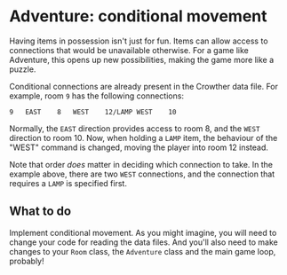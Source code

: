 # Adventure: conditional movement

Having items in possession isn't just for fun. Items can allow access to connections that would be unavailable otherwise. For a game like Adventure, this opens up new possibilities, making the game more like a puzzle.

Conditional connections are already present in the Crowther data file. For example, room `9` has the following connections:

    9	EAST	8	WEST	12/LAMP	WEST	10

Normally, the `EAST` direction provides access to room 8, and the `WEST` direction to room 10. Now, when holding a `LAMP` item, the behaviour of the "WEST" command is changed, moving the player into room 12 instead.

Note that order *does* matter in deciding which connection to take. In the example above, there are two `WEST` connections, and the connection that requires a `LAMP` is specified first.


## What to do

Implement conditional movement. As you might imagine, you will need to change your code for reading the data files. And you'll also need to make changes to your `Room` class, the `Adventure` class and the main game loop, probably!
